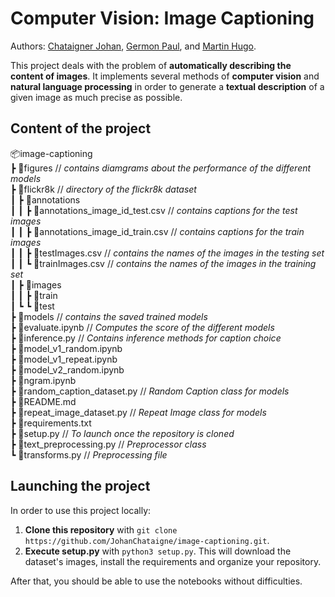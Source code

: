 # Computer Vision: Image Captioning

Authors: [Chataigner Johan](https://github.com/JohanChataigne), [Germon Paul](https://github.com/pgermon), and [Martin Hugo](https://github.com/ScarfZapdos).

This project deals with the problem of **automatically describing the content of images**. It implements several methods of **computer vision** and **natural language processing** in order to generate a **textual description** of a given image as much precise as possible.

## Content of the project

📦image-captioning  
 ┣ 📂figures // *contains diamgrams about the performance of the different models*  
 ┣ 📂flickr8k // *directory of the flickr8k dataset*  
 ┃ ┣ 📂annotations  
 ┃ ┃ ┣ 📜annotations_image_id_test.csv // *contains captions for the test images*  
 ┃ ┃ ┣ 📜annotations_image_id_train.csv  // *contains captions for the train images*    
 ┃ ┃ ┣ 📜testImages.csv // *contains the names of the images in the testing set*   
 ┃ ┃ ┗ 📜trainImages.csv  // *contains the names of the images in the training set*   
 ┃ ┣ 📂images  
 ┃ ┃ ┣ 📂train  
 ┃ ┗ ┗ 📂test  
 ┣ 📂models // *contains the saved trained models*  
 ┣ 📜evaluate.ipynb // *Computes the score of the different models*  
 ┣ 📜inference.py // *Contains inference methods for caption choice*  
 ┣ 📜model_v1_random.ipynb  
 ┣ 📜model_v1_repeat.ipynb  
 ┣ 📜model_v2_random.ipynb  
 ┣ 📜ngram.ipynb  
 ┣ 📜random_caption_dataset.py //  *Random Caption class for models*   
 ┣ 📜README.md  
 ┣ 📜repeat_image_dataset.py //  *Repeat Image class for models*  
 ┣ 📜requirements.txt  
 ┣ 📜setup.py // *To launch once the repository is cloned*   
 ┣ 📜text_preprocessing.py // *Preprocessor class*  
 ┗ 📜transforms.py // *Preprocessing file*  


## Launching the project

In order to use this project locally:
1) **Clone this repository** with `git clone https://github.com/JohanChataigne/image-captioning.git`.  
2) **Execute setup.py** with `python3 setup.py`. This will download the dataset's images, install the requirements and organize your repository.


After that, you should be able to use the notebooks without difficulties.  
